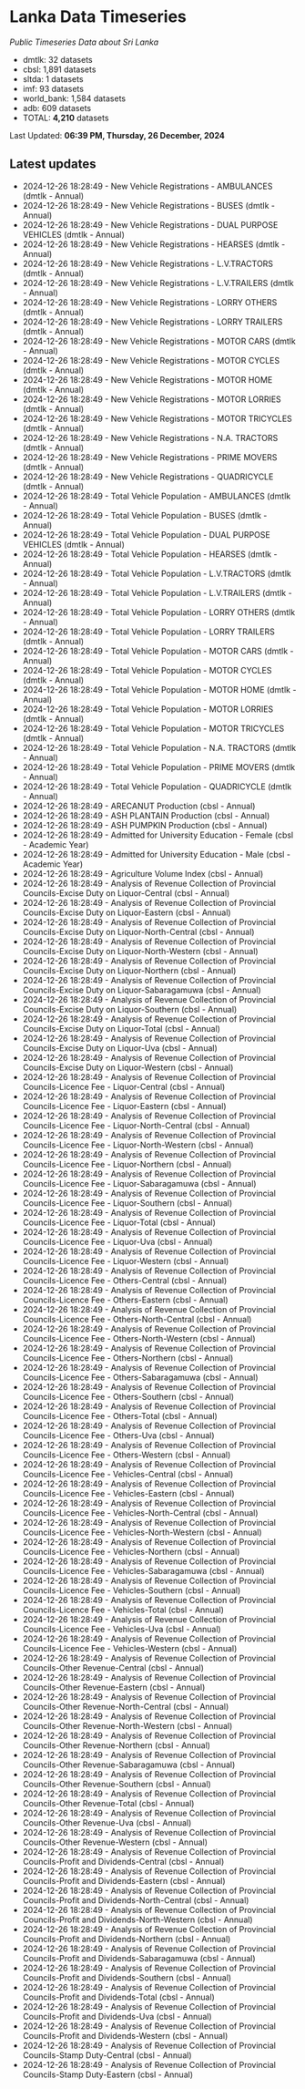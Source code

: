 # Lanka Data Timeseries
*Public Timeseries Data about Sri Lanka*

* dmtlk: 32 datasets
* cbsl: 1,891 datasets
* sltda: 1 datasets
* imf: 93 datasets
* world_bank: 1,584 datasets
* adb: 609 datasets
* TOTAL: **4,210** datasets

Last Updated: **06:39 PM, Thursday, 26 December, 2024**

## Latest updates

* 2024-12-26 18:28:49 - New Vehicle Registrations - AMBULANCES (dmtlk - Annual)
* 2024-12-26 18:28:49 - New Vehicle Registrations - BUSES (dmtlk - Annual)
* 2024-12-26 18:28:49 - New Vehicle Registrations - DUAL PURPOSE VEHICLES (dmtlk - Annual)
* 2024-12-26 18:28:49 - New Vehicle Registrations - HEARSES (dmtlk - Annual)
* 2024-12-26 18:28:49 - New Vehicle Registrations - L.V.TRACTORS (dmtlk - Annual)
* 2024-12-26 18:28:49 - New Vehicle Registrations - L.V.TRAILERS (dmtlk - Annual)
* 2024-12-26 18:28:49 - New Vehicle Registrations - LORRY OTHERS (dmtlk - Annual)
* 2024-12-26 18:28:49 - New Vehicle Registrations - LORRY TRAILERS (dmtlk - Annual)
* 2024-12-26 18:28:49 - New Vehicle Registrations - MOTOR CARS (dmtlk - Annual)
* 2024-12-26 18:28:49 - New Vehicle Registrations - MOTOR CYCLES (dmtlk - Annual)
* 2024-12-26 18:28:49 - New Vehicle Registrations - MOTOR HOME (dmtlk - Annual)
* 2024-12-26 18:28:49 - New Vehicle Registrations - MOTOR LORRIES (dmtlk - Annual)
* 2024-12-26 18:28:49 - New Vehicle Registrations - MOTOR TRICYCLES (dmtlk - Annual)
* 2024-12-26 18:28:49 - New Vehicle Registrations - N.A. TRACTORS (dmtlk - Annual)
* 2024-12-26 18:28:49 - New Vehicle Registrations - PRIME MOVERS (dmtlk - Annual)
* 2024-12-26 18:28:49 - New Vehicle Registrations - QUADRICYCLE (dmtlk - Annual)
* 2024-12-26 18:28:49 - Total Vehicle Population - AMBULANCES (dmtlk - Annual)
* 2024-12-26 18:28:49 - Total Vehicle Population - BUSES (dmtlk - Annual)
* 2024-12-26 18:28:49 - Total Vehicle Population - DUAL PURPOSE VEHICLES (dmtlk - Annual)
* 2024-12-26 18:28:49 - Total Vehicle Population - HEARSES (dmtlk - Annual)
* 2024-12-26 18:28:49 - Total Vehicle Population - L.V.TRACTORS (dmtlk - Annual)
* 2024-12-26 18:28:49 - Total Vehicle Population - L.V.TRAILERS (dmtlk - Annual)
* 2024-12-26 18:28:49 - Total Vehicle Population - LORRY OTHERS (dmtlk - Annual)
* 2024-12-26 18:28:49 - Total Vehicle Population - LORRY TRAILERS (dmtlk - Annual)
* 2024-12-26 18:28:49 - Total Vehicle Population - MOTOR CARS (dmtlk - Annual)
* 2024-12-26 18:28:49 - Total Vehicle Population - MOTOR CYCLES (dmtlk - Annual)
* 2024-12-26 18:28:49 - Total Vehicle Population - MOTOR HOME (dmtlk - Annual)
* 2024-12-26 18:28:49 - Total Vehicle Population - MOTOR LORRIES (dmtlk - Annual)
* 2024-12-26 18:28:49 - Total Vehicle Population - MOTOR TRICYCLES (dmtlk - Annual)
* 2024-12-26 18:28:49 - Total Vehicle Population - N.A. TRACTORS (dmtlk - Annual)
* 2024-12-26 18:28:49 - Total Vehicle Population - PRIME MOVERS (dmtlk - Annual)
* 2024-12-26 18:28:49 - Total Vehicle Population - QUADRICYCLE (dmtlk - Annual)
* 2024-12-26 18:28:49 - ARECANUT Production (cbsl - Annual)
* 2024-12-26 18:28:49 - ASH PLANTAIN Production (cbsl - Annual)
* 2024-12-26 18:28:49 - ASH PUMPKIN Production (cbsl - Annual)
* 2024-12-26 18:28:49 - Admitted for University Education - Female (cbsl - Academic Year)
* 2024-12-26 18:28:49 - Admitted for University Education - Male (cbsl - Academic Year)
* 2024-12-26 18:28:49 - Agriculture Volume Index (cbsl - Annual)
* 2024-12-26 18:28:49 - Analysis of Revenue Collection of Provincial Councils-Excise Duty on Liquor-Central (cbsl - Annual)
* 2024-12-26 18:28:49 - Analysis of Revenue Collection of Provincial Councils-Excise Duty on Liquor-Eastern (cbsl - Annual)
* 2024-12-26 18:28:49 - Analysis of Revenue Collection of Provincial Councils-Excise Duty on Liquor-North-Central (cbsl - Annual)
* 2024-12-26 18:28:49 - Analysis of Revenue Collection of Provincial Councils-Excise Duty on Liquor-North-Western (cbsl - Annual)
* 2024-12-26 18:28:49 - Analysis of Revenue Collection of Provincial Councils-Excise Duty on Liquor-Northern (cbsl - Annual)
* 2024-12-26 18:28:49 - Analysis of Revenue Collection of Provincial Councils-Excise Duty on Liquor-Sabaragamuwa (cbsl - Annual)
* 2024-12-26 18:28:49 - Analysis of Revenue Collection of Provincial Councils-Excise Duty on Liquor-Southern (cbsl - Annual)
* 2024-12-26 18:28:49 - Analysis of Revenue Collection of Provincial Councils-Excise Duty on Liquor-Total (cbsl - Annual)
* 2024-12-26 18:28:49 - Analysis of Revenue Collection of Provincial Councils-Excise Duty on Liquor-Uva (cbsl - Annual)
* 2024-12-26 18:28:49 - Analysis of Revenue Collection of Provincial Councils-Excise Duty on Liquor-Western (cbsl - Annual)
* 2024-12-26 18:28:49 - Analysis of Revenue Collection of Provincial Councils-Licence Fee - Liquor-Central (cbsl - Annual)
* 2024-12-26 18:28:49 - Analysis of Revenue Collection of Provincial Councils-Licence Fee - Liquor-Eastern (cbsl - Annual)
* 2024-12-26 18:28:49 - Analysis of Revenue Collection of Provincial Councils-Licence Fee - Liquor-North-Central (cbsl - Annual)
* 2024-12-26 18:28:49 - Analysis of Revenue Collection of Provincial Councils-Licence Fee - Liquor-North-Western (cbsl - Annual)
* 2024-12-26 18:28:49 - Analysis of Revenue Collection of Provincial Councils-Licence Fee - Liquor-Northern (cbsl - Annual)
* 2024-12-26 18:28:49 - Analysis of Revenue Collection of Provincial Councils-Licence Fee - Liquor-Sabaragamuwa (cbsl - Annual)
* 2024-12-26 18:28:49 - Analysis of Revenue Collection of Provincial Councils-Licence Fee - Liquor-Southern (cbsl - Annual)
* 2024-12-26 18:28:49 - Analysis of Revenue Collection of Provincial Councils-Licence Fee - Liquor-Total (cbsl - Annual)
* 2024-12-26 18:28:49 - Analysis of Revenue Collection of Provincial Councils-Licence Fee - Liquor-Uva (cbsl - Annual)
* 2024-12-26 18:28:49 - Analysis of Revenue Collection of Provincial Councils-Licence Fee - Liquor-Western (cbsl - Annual)
* 2024-12-26 18:28:49 - Analysis of Revenue Collection of Provincial Councils-Licence Fee - Others-Central (cbsl - Annual)
* 2024-12-26 18:28:49 - Analysis of Revenue Collection of Provincial Councils-Licence Fee - Others-Eastern (cbsl - Annual)
* 2024-12-26 18:28:49 - Analysis of Revenue Collection of Provincial Councils-Licence Fee - Others-North-Central (cbsl - Annual)
* 2024-12-26 18:28:49 - Analysis of Revenue Collection of Provincial Councils-Licence Fee - Others-North-Western (cbsl - Annual)
* 2024-12-26 18:28:49 - Analysis of Revenue Collection of Provincial Councils-Licence Fee - Others-Northern (cbsl - Annual)
* 2024-12-26 18:28:49 - Analysis of Revenue Collection of Provincial Councils-Licence Fee - Others-Sabaragamuwa (cbsl - Annual)
* 2024-12-26 18:28:49 - Analysis of Revenue Collection of Provincial Councils-Licence Fee - Others-Southern (cbsl - Annual)
* 2024-12-26 18:28:49 - Analysis of Revenue Collection of Provincial Councils-Licence Fee - Others-Total (cbsl - Annual)
* 2024-12-26 18:28:49 - Analysis of Revenue Collection of Provincial Councils-Licence Fee - Others-Uva (cbsl - Annual)
* 2024-12-26 18:28:49 - Analysis of Revenue Collection of Provincial Councils-Licence Fee - Others-Western (cbsl - Annual)
* 2024-12-26 18:28:49 - Analysis of Revenue Collection of Provincial Councils-Licence Fee - Vehicles-Central (cbsl - Annual)
* 2024-12-26 18:28:49 - Analysis of Revenue Collection of Provincial Councils-Licence Fee - Vehicles-Eastern (cbsl - Annual)
* 2024-12-26 18:28:49 - Analysis of Revenue Collection of Provincial Councils-Licence Fee - Vehicles-North-Central (cbsl - Annual)
* 2024-12-26 18:28:49 - Analysis of Revenue Collection of Provincial Councils-Licence Fee - Vehicles-North-Western (cbsl - Annual)
* 2024-12-26 18:28:49 - Analysis of Revenue Collection of Provincial Councils-Licence Fee - Vehicles-Northern (cbsl - Annual)
* 2024-12-26 18:28:49 - Analysis of Revenue Collection of Provincial Councils-Licence Fee - Vehicles-Sabaragamuwa (cbsl - Annual)
* 2024-12-26 18:28:49 - Analysis of Revenue Collection of Provincial Councils-Licence Fee - Vehicles-Southern (cbsl - Annual)
* 2024-12-26 18:28:49 - Analysis of Revenue Collection of Provincial Councils-Licence Fee - Vehicles-Total (cbsl - Annual)
* 2024-12-26 18:28:49 - Analysis of Revenue Collection of Provincial Councils-Licence Fee - Vehicles-Uva (cbsl - Annual)
* 2024-12-26 18:28:49 - Analysis of Revenue Collection of Provincial Councils-Licence Fee - Vehicles-Western (cbsl - Annual)
* 2024-12-26 18:28:49 - Analysis of Revenue Collection of Provincial Councils-Other Revenue-Central (cbsl - Annual)
* 2024-12-26 18:28:49 - Analysis of Revenue Collection of Provincial Councils-Other Revenue-Eastern (cbsl - Annual)
* 2024-12-26 18:28:49 - Analysis of Revenue Collection of Provincial Councils-Other Revenue-North-Central (cbsl - Annual)
* 2024-12-26 18:28:49 - Analysis of Revenue Collection of Provincial Councils-Other Revenue-North-Western (cbsl - Annual)
* 2024-12-26 18:28:49 - Analysis of Revenue Collection of Provincial Councils-Other Revenue-Northern (cbsl - Annual)
* 2024-12-26 18:28:49 - Analysis of Revenue Collection of Provincial Councils-Other Revenue-Sabaragamuwa (cbsl - Annual)
* 2024-12-26 18:28:49 - Analysis of Revenue Collection of Provincial Councils-Other Revenue-Southern (cbsl - Annual)
* 2024-12-26 18:28:49 - Analysis of Revenue Collection of Provincial Councils-Other Revenue-Total (cbsl - Annual)
* 2024-12-26 18:28:49 - Analysis of Revenue Collection of Provincial Councils-Other Revenue-Uva (cbsl - Annual)
* 2024-12-26 18:28:49 - Analysis of Revenue Collection of Provincial Councils-Other Revenue-Western (cbsl - Annual)
* 2024-12-26 18:28:49 - Analysis of Revenue Collection of Provincial Councils-Profit and Dividends-Central (cbsl - Annual)
* 2024-12-26 18:28:49 - Analysis of Revenue Collection of Provincial Councils-Profit and Dividends-Eastern (cbsl - Annual)
* 2024-12-26 18:28:49 - Analysis of Revenue Collection of Provincial Councils-Profit and Dividends-North-Central (cbsl - Annual)
* 2024-12-26 18:28:49 - Analysis of Revenue Collection of Provincial Councils-Profit and Dividends-North-Western (cbsl - Annual)
* 2024-12-26 18:28:49 - Analysis of Revenue Collection of Provincial Councils-Profit and Dividends-Northern (cbsl - Annual)
* 2024-12-26 18:28:49 - Analysis of Revenue Collection of Provincial Councils-Profit and Dividends-Sabaragamuwa (cbsl - Annual)
* 2024-12-26 18:28:49 - Analysis of Revenue Collection of Provincial Councils-Profit and Dividends-Southern (cbsl - Annual)
* 2024-12-26 18:28:49 - Analysis of Revenue Collection of Provincial Councils-Profit and Dividends-Total (cbsl - Annual)
* 2024-12-26 18:28:49 - Analysis of Revenue Collection of Provincial Councils-Profit and Dividends-Uva (cbsl - Annual)
* 2024-12-26 18:28:49 - Analysis of Revenue Collection of Provincial Councils-Profit and Dividends-Western (cbsl - Annual)
* 2024-12-26 18:28:49 - Analysis of Revenue Collection of Provincial Councils-Stamp Duty-Central (cbsl - Annual)
* 2024-12-26 18:28:49 - Analysis of Revenue Collection of Provincial Councils-Stamp Duty-Eastern (cbsl - Annual)